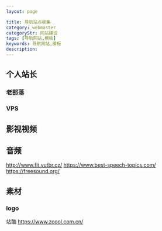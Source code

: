 ```yaml
---
layout: page

title: 导航站点收集
category: webmaster
categoryStr: 网站建设
tags: [导航网站,模板]
keywords: 导航网站,模板
description:
---
```



## 个人站长
### 老部落
### VPS
### 

## 影视视频
## 音频
http://www.fit.vutbr.cz/
https://www.best-speech-topics.com/
https://freesound.org/

## 素材
### logo
站酷 https://www.zcool.com.cn/

